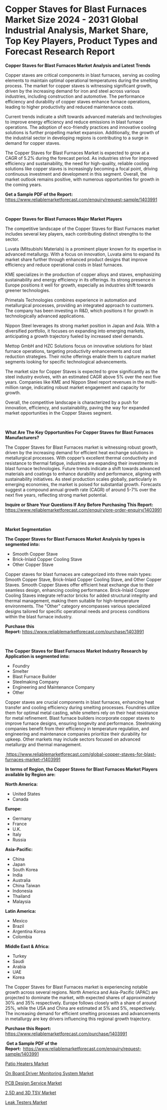 <p><h1>Copper Staves for Blast Furnaces Market Size 2024 - 2031 Global Industrial Analysis, Market Share, Top Key Players, Product Types and Forecast Research Report</h1></p><p><strong>Copper Staves for Blast Furnaces Market Analysis and Latest Trends</strong></p>
<p><p>Copper staves are critical components in blast furnaces, serving as cooling elements to maintain optimal operational temperatures during the smelting process. The market for copper staves is witnessing significant growth, driven by the increasing demand for iron and steel across various industries, including construction and automotive. The performance efficiency and durability of copper staves enhance furnace operations, leading to higher productivity and reduced maintenance costs.</p><p>Current trends indicate a shift towards advanced materials and technologies to improve energy efficiency and reduce emissions in blast furnace operations. The adoption of eco-friendly practices and innovative cooling solutions is further propelling market expansion. Additionally, the growth of the industrial sector in developing regions is contributing to a surge in demand for copper staves.</p><p>The Copper Staves for Blast Furnaces Market is expected to grow at a CAGR of 5.2% during the forecast period. As industries strive for improved efficiency and sustainability, the need for high-quality, reliable cooling solutions like copper staves is increasingly becoming a focal point, driving continuous investment and development in this segment. Overall, the market outlook remains positive, with numerous opportunities for growth in the coming years.</p></p>
<p><strong>Get a Sample PDF of the Report:&nbsp;</strong> <a href="https://www.reliablemarketforecast.com/enquiry/request-sample/1403991?utm_campaign=1326&utm_medium=2&utm_source=Github&utm_content=ia&utm_term=23102024&utm_id=copper-staves-for-blast-furnaces">https://www.reliablemarketforecast.com/enquiry/request-sample/1403991</a></p>
<p>&nbsp;</p>
<p><strong>Copper Staves for Blast Furnaces Major Market Players</strong></p>
<p><p>The competitive landscape of the Copper Staves for Blast Furnaces market includes several key players, each contributing distinct strengths to the sector. </p><p>Luvata (Mitsubishi Materials) is a prominent player known for its expertise in advanced metallurgy. With a focus on innovation, Luvata aims to expand its market share further through enhanced product designs that improve efficiency and reduce operational costs in blast furnaces.</p><p>KME specializes in the production of copper alloys and staves, emphasizing sustainability and energy efficiency in its offerings. Its strong presence in Europe positions it well for growth, especially as industries shift towards greener technologies.</p><p>Primetals Technologies combines experience in automation and metallurgical processes, providing an integrated approach to customers. The company has been investing in R&D, which positions it for growth in technologically advanced applications.</p><p>Nippon Steel leverages its strong market position in Japan and Asia. With a diversified portfolio, it focuses on expanding into emerging markets, anticipating a growth trajectory fueled by increased steel demands.</p><p>Mettop GmbH and HZC Solutions focus on innovative solutions for blast furnace operations, targeting productivity enhancements and cost reduction strategies. Their niche offerings enable them to capture market segments looking for specific technological advancements.</p><p>The market size for Copper Staves is expected to grow significantly as the steel industry evolves, with an estimated CAGR above 5% over the next five years. Companies like KME and Nippon Steel report revenues in the multi-million range, indicating robust market engagement and capacity for growth.</p><p>Overall, the competitive landscape is characterized by a push for innovation, efficiency, and sustainability, paving the way for expanded market opportunities in the Copper Staves segment.</p></p>
<p>&nbsp;</p>
<p><strong>What Are The Key Opportunities For Copper Staves for Blast Furnaces Manufacturers?</strong></p>
<p><p>The Copper Staves for Blast Furnaces market is witnessing robust growth, driven by the increasing demand for efficient heat exchange solutions in metallurgical processes. With copper’s excellent thermal conductivity and resistance to thermal fatigue, industries are expanding their investments in blast furnace technologies. Future trends indicate a shift towards advanced materials and coatings to enhance durability and performance, aligning with sustainability initiatives. As steel production scales globally, particularly in emerging economies, the market is poised for substantial growth. Forecasts suggest a compound annual growth rate (CAGR) of around 5-7% over the next five years, reflecting strong market potential.</p></p>
<p><strong>Inquire or Share Your Questions If Any Before Purchasing This Report:</strong> <a href="https://www.reliablemarketforecast.com/enquiry/pre-order-enquiry/1403991?utm_campaign=1326&utm_medium=2&utm_source=Github&utm_content=ia&utm_term=23102024&utm_id=copper-staves-for-blast-furnaces">https://www.reliablemarketforecast.com/enquiry/pre-order-enquiry/1403991</a></p>
<p>&nbsp;</p>
<p><strong>Market Segmentation</strong></p>
<p><strong>The Copper Staves for Blast Furnaces Market Analysis by types is segmented into:</strong></p>
<p><ul><li>Smooth Copper Stave</li><li>Brick-Inlaid Copper Cooling Stave</li><li>Other Copper Stave</li></ul></p>
<p><p>Copper staves for blast furnaces are categorized into three main types: Smooth Copper Stave, Brick-Inlaid Copper Cooling Stave, and Other Copper Staves. Smooth Copper Staves offer efficient heat exchange due to their seamless design, enhancing cooling performance. Brick-Inlaid Copper Cooling Staves integrate refractor bricks for added structural integrity and thermal management, making them suitable for high-temperature environments. The "Other" category encompasses various specialized designs tailored for specific operational needs and process conditions within the blast furnace industry.</p></p>
<p><strong>Purchase this Report:&nbsp;</strong><a href="https://www.reliablemarketforecast.com/purchase/1403991?utm_campaign=1326&utm_medium=2&utm_source=Github&utm_content=ia&utm_term=23102024&utm_id=copper-staves-for-blast-furnaces">https://www.reliablemarketforecast.com/purchase/1403991</a></p>
<p>&nbsp;</p>
<p><strong>The Copper Staves for Blast Furnaces Market Industry Research by Application is segmented into:</strong></p>
<p><ul><li>Foundry</li><li>Smelter</li><li>Blast Furnace Builder</li><li>Steelmaking Company</li><li>Engineering and Maintenance Company</li><li>Other</li></ul></p>
<p><p>Copper staves are crucial components in blast furnaces, enhancing heat transfer and cooling efficiency during smelting processes. Foundries utilize them for optimal metal casting, while smelters rely on their heat resistance for metal refinement. Blast furnace builders incorporate copper staves to improve furnace designs, ensuring longevity and performance. Steelmaking companies benefit from their efficiency in temperature regulation, and engineering and maintenance companies prioritize their durability for upkeep. Other markets may include sectors focused on advanced metallurgy and thermal management.</p></p>
<p><a href="https://www.reliablemarketforecast.com/global-copper-staves-for-blast-furnaces-market-r1403991?utm_campaign=1326&utm_medium=2&utm_source=Github&utm_content=ia&utm_term=23102024&utm_id=copper-staves-for-blast-furnaces">&nbsp;https://www.reliablemarketforecast.com/global-copper-staves-for-blast-furnaces-market-r1403991</a></p>
<p><strong>In terms of Region, the Copper Staves for Blast Furnaces Market Players available by Region are:</strong></p>
<p>
    <p> <strong> North America: </strong>
        <ul>
            <li>United States</li>
            <li>Canada</li>
        </ul>
        </p> 
    <p> <strong> Europe: </strong>
        <ul>
            <li>Germany</li>
            <li>France</li>
            <li>U.K.</li>
            <li>Italy</li>
            <li>Russia</li>
        </ul>
        </p> 
    <p> <strong> Asia-Pacific: </strong>
        <ul>
            <li>China</li>
            <li>Japan</li>
            <li>South Korea</li>
            <li>India</li>
            <li>Australia</li>
            <li>China Taiwan</li>
            <li>Indonesia</li>
            <li>Thailand</li>
            <li>Malaysia</li>
        </ul>
        </p> 
    <p> <strong> Latin America: </strong>
        <ul>
            <li>Mexico</li>
            <li>Brazil</li>
            <li>Argentina Korea</li>
            <li>Colombia</li>
        </ul>
        </p> 
    <p> <strong> Middle East & Africa: </strong>
        <ul>
            <li>Turkey</li>
            <li>Saudi</li>
            <li>Arabia</li>
            <li>UAE</li>
            <li>Korea</li>
        </ul>
    </p>
    </p>
<p><p>The Copper Staves for Blast Furnaces market is experiencing notable growth across several regions. North America and Asia-Pacific (APAC) are projected to dominate the market, with expected shares of approximately 30% and 35% respectively. Europe follows closely with a share of around 25%, while the USA and China are estimated at 5% and 5%, respectively. The increasing demand for efficient smelting processes and advancements in metallurgy are key drivers influencing this regional growth trajectory.</p></p>
<p><strong>Purchase this Report: </strong><a href="https://www.reliablemarketforecast.com/purchase/1403991?utm_campaign=1326&utm_medium=2&utm_source=Github&utm_content=ia&utm_term=23102024&utm_id=copper-staves-for-blast-furnaces">https://www.reliablemarketforecast.com/purchase/1403991</a></p>
<p>&nbsp;<strong>Get a Sample PDF of the Report:&nbsp;&nbsp;</strong><a href="https://www.reliablemarketforecast.com/enquiry/request-sample/1403991?utm_campaign=1326&utm_medium=2&utm_source=Github&utm_content=ia&utm_term=23102024&utm_id=copper-staves-for-blast-furnaces">https://www.reliablemarketforecast.com/enquiry/request-sample/1403991</a></p>
<p><strong></strong></p>
<p><p><a href="https://issuu.com/reportprime-2/docs/patio-heaters-market-size-2030.pptx_6adadd0527ffed?utm_campaign=1326&utm_medium=2&utm_source=Github&utm_content=ia&utm_term=23102024&utm_id=copper-staves-for-blast-furnaces">Patio Heaters Market</a></p><p><a href="https://github.com/gabrielleq8bung/Market-Research-Report-List-1/blob/main/on-board-driver-monitoring-system-market.md?utm_campaign=1326&utm_medium=2&utm_source=Github&utm_content=ia&utm_term=23102024&utm_id=copper-staves-for-blast-furnaces">On Board Driver Monitoring System Market</a></p><p><a href="https://www.linkedin.com/pulse/emerging-trends-pcb-design-service-market-detailed-overview-kdddc?utm_campaign=1326&utm_medium=2&utm_source=Github&utm_content=ia&utm_term=23102024&utm_id=copper-staves-for-blast-furnaces">PCB Design Service Market</a></p><p><a href="https://github.com/cydskenna/Market-Research-Report-List-1/blob/main/25d-and-3d-tsv-market.md?utm_campaign=1326&utm_medium=2&utm_source=Github&utm_content=ia&utm_term=23102024&utm_id=copper-staves-for-blast-furnaces">2.5D and 3D TSV Market</a></p><p><a href="https://issuu.com/reportprime-2/docs/leak-testers-market-size-2030.pptx_7f68fd1d4b5e9e?utm_campaign=1326&utm_medium=2&utm_source=Github&utm_content=ia&utm_term=23102024&utm_id=copper-staves-for-blast-furnaces">Leak Testers Market</a></p></p>